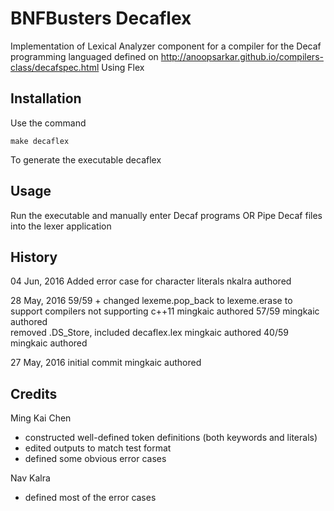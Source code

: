 # BNFBusters Decaflex

Implementation of Lexical Analyzer component for a compiler for the Decaf programming languaged defined on
http://anoopsarkar.github.io/compilers-class/decafspec.html
Using Flex

## Installation

Use the command

	make decaflex

To generate the executable decaflex

## Usage

Run the executable and manually enter Decaf programs
OR 
Pipe Decaf files into the lexer application

## History

04 Jun, 2016
Added error case for character literals 														nkalra authored

28 May, 2016
59/59 + changed lexeme.pop_back to lexeme.erase to support compilers not supporting c++11  		mingkaic authored
57/59  																							mingkaic authored   
removed .DS_Store, included decaflex.lex  														mingkaic authored 
40/59 																							mingkaic authored

27 May, 2016
initial commit 																					mingkaic authored 

## Credits

Ming Kai Chen

- constructed well-defined token definitions (both keywords and literals)
- edited outputs to match test format
- defined some obvious error cases

Nav Kalra

- defined most of the error cases